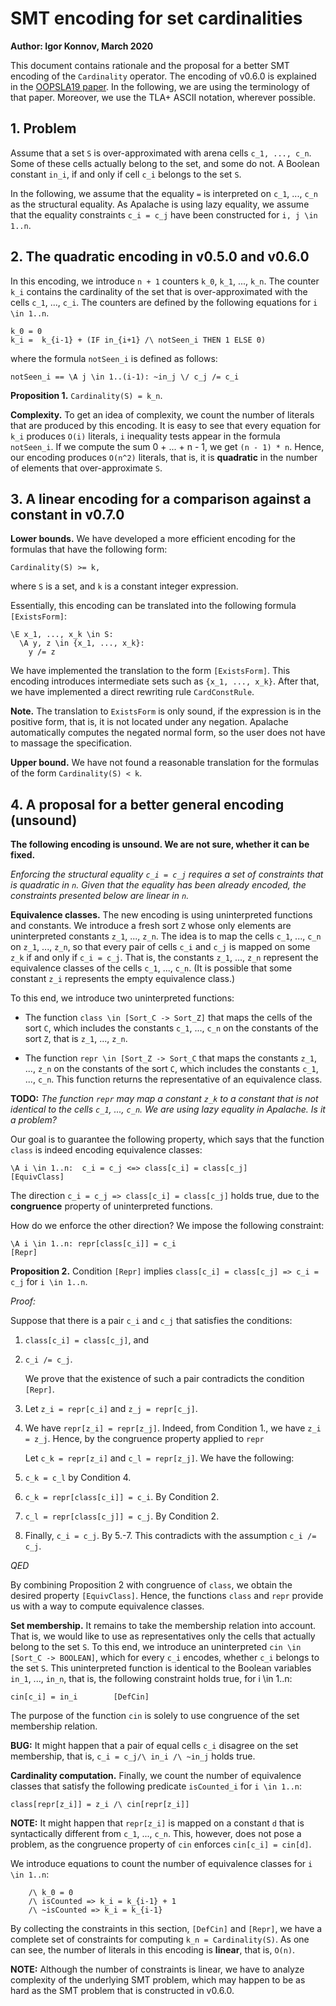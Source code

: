# SMT encoding for set cardinalities

**Author: Igor Konnov, March 2020**

This document contains rationale and the proposal for a better SMT encoding of
the `Cardinality` operator. The encoding of v0.6.0 is explained in the
[OOPSLA19 paper](https://dl.acm.org/doi/10.1145/3360549).  In the following, we
are using the terminology of that paper. Moreover, we use the TLA+ ASCII
notation, wherever possible.

## 1. Problem

Assume that a set `S` is over-approximated with arena cells `c_1, ..., c_n`.
Some of these cells actually belong to the set, and some do not. A Boolean
constant `in_i`, if and only if cell `c_i` belongs to the set `S`.

In the following, we assume that the equality `=` is interpreted on `c_1`, ...,
`c_n` as the structural equality. As Apalache is using lazy equality, we assume
that the equality constraints `c_i = c_j` have been constructed for `i, j \in
1..n`.

## 2. The quadratic encoding in v0.5.0 and v0.6.0

In this encoding, we introduce `n + 1` counters `k_0`, `k_1`, ..., `k_n`. The
counter `k_i` contains the cardinality of the set that is over-approximated
with the cells `c_1`, ..., `c_i`. The counters are defined by the following
equations for `i \in 1..n`.

```tla
k_0 = 0
k_i =  k_{i-1} + (IF in_{i+1} /\ notSeen_i THEN 1 ELSE 0)
```

where the formula `notSeen_i` is defined as follows:

```tla
notSeen_i == \A j \in 1..(i-1): ~in_j \/ c_j /= c_i
```

**Proposition 1.** `Cardinality(S) = k_n`.

**Complexity.** To get an idea of complexity, we count the number of literals
that are produced by this encoding. It is easy to see that every equation for
`k_i` produces `O(i)` literals, `i` inequality tests appear in the formula
`notSeen_i`. If we compute the sum 0 + ... + n - 1, we get `(n - 1) * n`.
Hence, our encoding produces `O(n^2)` literals, that is, it is **quadratic** in
the number of elements that over-approximate `S`.

## 3. A linear encoding for a comparison against a constant in v0.7.0

**Lower bounds.** We have developed a more efficient encoding for the formulas
that have the following form:

```tla
Cardinality(S) >= k,
```

where `S` is a set, and `k` is a constant integer expression.

Essentially, this encoding can be translated into the following formula
`[ExistsForm]`:

```tla
\E x_1, ..., x_k \in S:
  \A y, z \in {x_1, ..., x_k}:
    y /= z
```

We have implemented the translation to the form `[ExistsForm]`. This encoding
introduces intermediate sets such as `{x_1, ..., x_k}`. After that, we have
implemented a direct rewriting rule `CardConstRule`.

**Note.** The translation to `ExistsForm` is only sound, if the expression is
in the positive form, that is, it is not located under any negation. Apalache
automatically computes the negated normal form, so the user does not have to
massage the specification.


**Upper bound.** We have not found a reasonable translation for the formulas of
the form `Cardinality(S) < k`.


## 4. A proposal for a better general encoding (unsound)

**The following encoding is unsound. We are not sure, whether it can be fixed.**

*Enforcing the structural equality `c_i = c_j` requires a set of constraints
that is quadratic in `n`. Given that the equality has been already encoded,
the constraints presented below are linear in `n`.*

**Equivalence classes.**
The new encoding is using uninterpreted functions and constants. We introduce a
fresh sort `Z` whose only elements are uninterpreted constants `z_1`, ...,
`z_n`.  The idea is to map the cells `c_1`, ..., `c_n` on `z_1`, ..., `z_n`, so
that every pair of cells `c_i` and `c_j` is mapped on some `z_k` if and only if
`c_i = c_j`. That is, the constants `z_1`, ..., `z_n` represent the equivalence
classes of the cells `c_1`, ..., `c_n`. (It is possible that some constant `z_i`
represents the empty equivalence class.)

To this end, we introduce two uninterpreted functions:
 
 - The function `class \in [Sort_C -> Sort_Z]` that maps the cells of the sort
   `C`, which includes the constants `c_1`, ..., `c_n` on the constants of the
   sort `Z`, that is `z_1`, ..., `z_n`.

 - The function `repr \in [Sort_Z -> Sort_C` that maps the constants `z_1`,
   ..., `z_n` on the constants of the sort `C`, which includes the constants
   `c_1`, ..., `c_n`.  This function returns the representative of an
   equivalence class.

**TODO:** *The function `repr` may map a constant `z_k` to a constant that is
not identical to the cells `c_1`, ..., `c_n`. We are using lazy equality in
Apalache. Is it a problem?*

Our goal is to guarantee the following property, which says that the function
`class` is indeed encoding equivalence classes:

```tla
\A i \in 1..n:  c_i = c_j <=> class[c_i] = class[c_j]                   [EquivClass]
```

The direction `c_i = c_j => class[c_i] = class[c_j]` holds true, due to the
**congruence** property of uninterpreted functions.

How do we enforce the other direction? We impose the following constraint:

```tla
\A i \in 1..n: repr[class[c_i]] = c_i                                   [Repr]
```

**Proposition 2.** Condition `[Repr]` implies `class[c_i] = class[c_j] => c_i = c_j`
for `i \in 1..n`.

*Proof:*

Suppose that there is a pair `c_i` and `c_j` that satisfies the conditions:

1. `class[c_i] = class[c_j]`, and

2. `c_i /= c_j`.

    We prove that the existence of such a pair contradicts the condition `[Repr]`.

3. Let `z_i = repr[c_i]` and `z_j = repr[c_j]`.

4. We have `repr[z_i] = repr[z_j]`. Indeed, from Condition 1., we have `z_i = z_j`.
    Hence, by the congruence property applied to `repr`

    Let `c_k = repr[z_i]` and `c_l = repr[z_j]`. We have the following:

5. `c_k = c_l` by Condition 4.

6. `c_k = repr[class[c_i]] = c_i`. By Condition 2.

7. `c_l = repr[class[c_j]] = c_j`. By Condition 2.

8. Finally, `c_i = c_j`. By 5.-7. This contradicts with the assumption `c_i /= c_j`.

*QED*

By combining Proposition 2 with congruence of `class`, we obtain the desired
property `[EquivClass]`. Hence, the functions `class` and `repr` provide us
with a way to compute equivalence classes.

**Set membership.** It remains to take the membership relation into account.
That is, we would like to use as representatives only the cells that actually
belong to the set `S`. To this end, we introduce an uninterpreted `cin \in [Sort_C
-> BOOLEAN]`, which for every `c_i` encodes, whether `c_i`
belongs to the set `S`. This uninterpreted function is identical to the Boolean
variables `in_1`, ..., `in_n`, that is, the following constraint holds true,
for i \in 1..n:

```tla
cin[c_i] = in_i        [DefCin]
```

The purpose of the function `cin` is solely to use congruence of the set
membership relation.

**BUG:** It might happen that a pair of equal cells `c_i` disagree
on the set membership, that is, `c_i = c_j/\ in_i /\ ~in_j` holds true.

**Cardinality computation.**  Finally, we count the number of equivalence
classes that satisfy the following predicate `isCounted_i` for `i \in 1..n`:

```tla
class[repr[z_i]] = z_i /\ cin[repr[z_i]]
```

**NOTE:** It might happen that `repr[z_i]` is mapped on a constant `d` that is
syntactically different from `c_1`, ..., `c_n`. This, however, does not pose
a problem, as the congruence property of `cin` enforces `cin[c_i] = cin[d]`.

We introduce equations to count the number of equivalence classes for `i \in 1..n`:

```tla
    /\ k_0 = 0
    /\ isCounted => k_i = k_{i-1} + 1
    /\ ~isCounted => k_i = k_{i-1}
```

By collecting the constraints in this section, `[DefCin]` and `[Repr]`, we have
a complete set of constraints for computing `k_n = Cardinality(S)`. As one can
see, the number of literals in this encoding is **linear**, that is, `O(n)`.

**NOTE:** Although the number of constraints is linear, we have to analyze complexity
of the underlying SMT problem, which may happen to be as hard as the SMT problem
that is constructed in v0.6.0.

